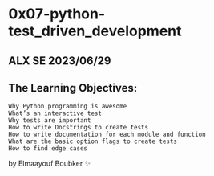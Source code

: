 # 0x07-python-test_driven_development
## ALX SE 2023/06/29
## The Learning Objectives:

	Why Python programming is awesome
	What’s an interactive test
	Why tests are important
	How to write Docstrings to create tests
	How to write documentation for each module and function
	What are the basic option flags to create tests
	How to find edge cases

by Elmaayouf Boubker ✨
